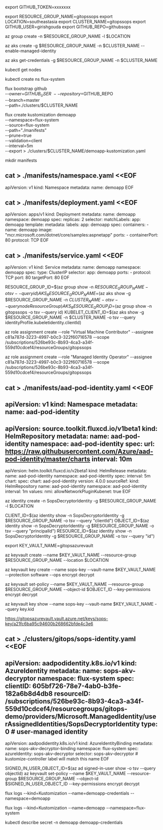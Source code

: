 export GITHUB_TOKEN=xxxxxxx

export RESOURCE_GROUP_NAME=gitopssops
export LOCATION=southeastasia
export CLUSTER_NAME=gitopssops
export GITHUB_USER=girishgouda
export GITHUB_REPO=githubsops

az group create -n $RESOURCE_GROUP_NAME -l $LOCATION

az aks create -g $RESOURCE_GROUP_NAME -n $CLUSTER_NAME --enable-managed-identity

az aks get-credentials -g $RESOURCE_GROUP_NAME -n $CLUSTER_NAME

kubectl get nodes

kubectl create ns flux-system


flux bootstrap github \
--owner=$GITHUB_USER \
--repository=$GITHUB_REPO \
--branch=master \
--path=./clusters/$CLUSTER_NAME

flux create kustomization demoapp \
  --namespace=flux-system \
  --source=flux-system \
  --path="./manifests" \
  --prune=true \
  --validation=client \
  --interval=5m \
  --export > ./clusters/$CLUSTER_NAME/demoapp-kustomization.yaml

  mkdir manifests

cat > ./manifests/namespace.yaml <<EOF
---
apiVersion: v1
kind: Namespace
metadata:
  name: demoapp
EOF

cat > ./manifests/deployment.yaml <<EOF
---
apiVersion: apps/v1
kind: Deployment
metadata:
  name: demoapp
  namespace: demoapp
spec:
  replicas: 2
  selector:
    matchLabels:
      app: demoapp
  template:
    metadata:
      labels:
        app: demoapp
    spec:
      containers:
        - name: demoapp
          image: "mcr.microsoft.com/dotnet/core/samples:aspnetapp"
          ports:
            - containerPort: 80
              protocol: TCP
EOF

cat > ./manifests/service.yaml <<EOF
---
apiVersion: v1
kind: Service
metadata:
  name: demoapp
  namespace: demoapp
spec:
  type: ClusterIP
  selector:
    app: demoapp
  ports:
    - protocol: TCP
      port: 80
      targetPort: 80
EOF


RESOURCE_GROUP_ID=$(az group show -n $RESOURCE_GROUP_NAME -o tsv --query id)
AKS_RESOURCE_GROUP_NAME=$(az aks show -g $RESOURCE_GROUP_NAME -n $CLUSTER_NAME -o tsv --query nodeResourceGroup)
AKS_RESOURCE_GROUP_ID=$(az group show -n gitopssops -o tsv --query id)
KUBELET_CLIENT_ID=$(az aks show -g $RESOURCE_GROUP_NAME -n $CLUSTER_NAME -o tsv --query identityProfile.kubeletidentity.clientId)

az role assignment create --role "Virtual Machine Contributor" --assignee c81a787d-3223-4997-b0c3-322f60716578 --scope /subscriptions/526be93c-8b93-4ca3-a34f-559d10cdcef4/resourceGroups/gitopssops

az role assignment create --role "Managed Identity Operator" --assignee c81a787d-3223-4997-b0c3-322f60716578 --scope /subscriptions/526be93c-8b93-4ca3-a34f-559d10cdcef4/resourceGroups/gitopssops

cat > ./manifests/aad-pod-identity.yaml <<EOF
---
apiVersion: v1
kind: Namespace
metadata:
  name: aad-pod-identity
---
apiVersion: source.toolkit.fluxcd.io/v1beta1
kind: HelmRepository
metadata:
  name: aad-pod-identity
  namespace: aad-pod-identity
spec:
  url: https://raw.githubusercontent.com/Azure/aad-pod-identity/master/charts
  interval: 10m
---
apiVersion: helm.toolkit.fluxcd.io/v2beta1
kind: HelmRelease
metadata:
  name: aad-pod-identity
  namespace: aad-pod-identity
spec:
  interval: 5m
  chart:
    spec:
      chart: aad-pod-identity
      version: 4.0.0
      sourceRef:
        kind: HelmRepository
        name: aad-pod-identity
        namespace: aad-pod-identity
      interval: 1m
  values:
    nmi:
      allowNetworkPluginKubenet: true
EOF


az identity create -n SopsDecryptorIdentity -g $RESOURCE_GROUP_NAME -l $LOCATION

CLIENT_ID=$(az identity show -n SopsDecryptorIdentity -g $RESOURCE_GROUP_NAME -o tsv --query "clientId")
OBJECT_ID=$(az identity show -n SopsDecryptorIdentity -g $RESOURCE_GROUP_NAME -o tsv --query "principalId")
RESOURCE_ID=$(az identity show -n SopsDecryptorIdentity -g $RESOURCE_GROUP_NAME -o tsv --query "id")

export KEY_VAULT_NAME=gitopsazurevault

az keyvault create --name $KEY_VAULT_NAME --resource-group $RESOURCE_GROUP_NAME --location $LOCATION

az keyvault key create --name sops-key --vault-name $KEY_VAULT_NAME --protection software --ops encrypt decrypt

az keyvault set-policy --name $KEY_VAULT_NAME --resource-group $RESOURCE_GROUP_NAME --object-id $OBJECT_ID --key-permissions encrypt decrypt​

az keyvault key show --name sops-key --vault-name $KEY_VAULT_NAME --query key.kid

https://gitopsazurevault.vault.azure.net/keys/sops-key/a21fc6ba95c94600b268662bfde4c3e6

cat > ./clusters/gitops/sops-identity.yaml <<EOF
---
apiVersion: aadpodidentity.k8s.io/v1
kind: AzureIdentity
metadata:
  name: sops-akv-decryptor
  namespace: flux-system
spec:
  clientID: 605bf726-78e7-4ab0-b3fe-182a6b8d4db8
  resourceID: /subscriptions/526be93c-8b93-4ca3-a34f-559d10cdcef4/resourcegroups/gitops-demo/providers/Microsoft.ManagedIdentity/userAssignedIdentities/SopsDecryptorIdentity
  type: 0 # user-managed identity
---
apiVersion: aadpodidentity.k8s.io/v1
kind: AzureIdentityBinding
metadata:
  name: sops-akv-decryptor-binding
  namespace: flux-system
spec:
  azureIdentity: sops-akv-decryptor
  selector: sops-akv-decryptor  # kustomize-controller label will match this name
EOF​


SIGNED_IN_USER_OBJECT_ID=$(az ad signed-in-user show -o tsv --query objectId)
az keyvault set-policy --name $KEY_VAULT_NAME --resource-group $RESOURCE_GROUP_NAME --object-id $SIGNED_IN_USER_OBJECT_ID --key-permissions encrypt decrypt


 flux logs --kind=Kustomization --name=demoapp-credentials --namespace=demoapp

 flux logs --kind=Kustomization --name=demoapp --namespace=flux-system

 kubectl describe secret -n demoapp demoapp-credentials